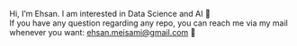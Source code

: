 Hi, I’m Ehsan. I am interested in Data Science and AI 👋 <br>
If you have any question regarding any repo, you can reach me via my mail whenever you want: ehsan.meisami@gmail.com 👀
